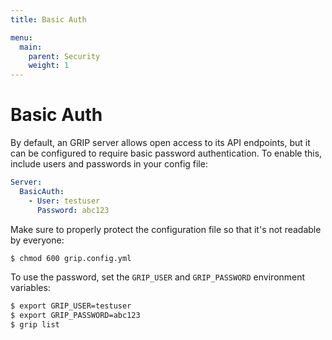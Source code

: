 ```yaml
---
title: Basic Auth

menu:
  main:
    parent: Security
    weight: 1
---
```


# Basic Auth

By default, an GRIP server allows open access to its API endpoints, but it
can be configured to require basic password authentication. To enable this,
include users and passwords in your config file:

```yaml
Server:
  BasicAuth:
    - User: testuser
      Password: abc123
```

Make sure to properly protect the configuration file so that it's not readable
by everyone:

```bash
$ chmod 600 grip.config.yml
```

To use the password, set the `GRIP_USER` and `GRIP_PASSWORD` environment variables:
```bash
$ export GRIP_USER=testuser
$ export GRIP_PASSWORD=abc123
$ grip list
```

